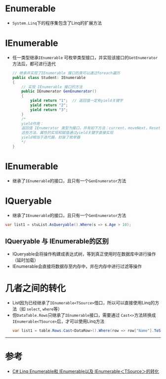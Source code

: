 # Enumerable
* `System.Linq`下的程序集包含了Linq的扩展方法

# IEnumerable
* 任一类型继承`IEnumerable` 可枚举类型接口，并实现该接口的`GetEnumerator`方法后，都可进行迭代
    ```csharp
    // 继承并实现了IEnumerable 接口的类可以通过foreach遍历
    public class Student: IEnumerable
    {
        // 实现 IEnumerable 接口的方法
        public IEnumerator GenEnumerator()
        {
            yield return "1";  // 返回值一定有yield关键字
            yield return "2";
            yield return "3";
        }
        /*
        yield作用：
        返回值 IEnumerator 类型为接口，并有如下方法：current，moveNext，Reset
        这些方法、属性的实现和赋值通过yield关键字直接实现
        yield相当于迭代器，封装了枚举器
        */
    }
    ```
# IEnumerable<TSource>
* 继承了`IEnumerable`的接口，且只有一个`GenEnumerator`方法

# IQueryable
* 继承了`IEnumerable`的接口，且只有一个`GenEnumerator`方法
```csharp
var list1 = stuList.AsQueryable().Where(s => s.Age > 10);
```

## IQueryable 与 IEnumerable的区别
* IQueryable会将操作构建成表达式树，等到真正使用时在数据库中进行操作（延时加载）
* IEnumerable会直接将数据存至内存中，并在内存中进行过滤等操作

# 几者之间的转化
* List因为已经继承了`IEnumerable<TSource>`借口，所以可以直接使用Linq的方法（如 `select`, `where`等）
* 但`DataTable.Rows`只继承了`IEnumerable`接口，需要通过 `Cast<>`方法转换成`IEnumerable<TSource>`后，才可以使用Linq方法
    ```csharp
    var list1 = table.Rows.Cast<DataRow>().Where(row => row["Name"].ToString().Equals("zhangsan"))
    ```

---
# 参考
* [C# Linq Enumerable和 IEnumerable以及 IEnumerable＜TSource＞的转化](https://blog.csdn.net/wcc27857285/article/details/93318318)